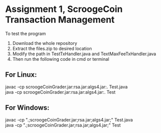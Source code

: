 # Assignment 1, ScroogeCoin Transaction Management

To test the program 
1. Download the whole repository  
2. Extract the files.zip to desired location  
3. Modify the path in TestTxHandler.java and TextMaxFeeTxHandler.java  
4. Then run the following code in cmd or terminal  

## For Linux:
javac -cp scroogeCoinGrader.jar:rsa.jar:algs4.jar:. Test.java  
java -cp scroogeCoinGrader.jar:rsa.jar:algs4.jar:. Test

## For Windows:
javac -cp ".;scroogeCoinGrader.jar;rsa.jar;algs4.jar;" Test.java  
java -cp ".;scroogeCoinGrader.jar;rsa.jar;algs4.jar;" Test
